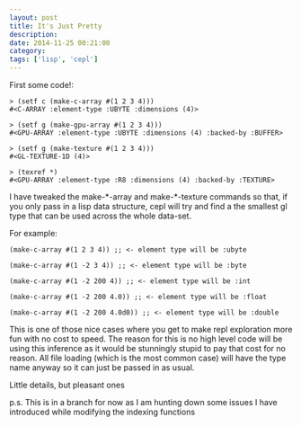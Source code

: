 ```yaml
---
layout: post
title: It's Just Pretty
description:
date: 2014-11-25 00:21:00
category:
tags: ['lisp', 'cepl']
---
```


First some code!:

    > (setf c (make-c-array #(1 2 3 4)))
    #<C-ARRAY :element-type :UBYTE :dimensions (4)>

    > (setf g (make-gpu-array #(1 2 3 4)))
    #<GPU-ARRAY :element-type :UBYTE :dimensions (4) :backed-by :BUFFER>

    > (setf g (make-texture #(1 2 3 4)))
    #<GL-TEXTURE-1D (4)>

    > (texref *)
    #<GPU-ARRAY :element-type :R8 :dimensions (4) :backed-by :TEXTURE>

I have tweaked the make-\*-array and make-\*-texture commands so that, if you only pass in a lisp data structure, cepl will try and find a the smallest gl type that can be used across the whole data-set.

For example:

    (make-c-array #(1 2 3 4)) ;; <- element type will be :ubyte

    (make-c-array #(1 -2 3 4)) ;; <- element type will be :byte

    (make-c-array #(1 -2 200 4)) ;; <- element type will be :int

    (make-c-array #(1 -2 200 4.0)) ;; <- element type will be :float

    (make-c-array #(1 -2 200 4.0d0)) ;; <- element type will be :double


This is one of those nice cases where you get to make repl exploration more fun with no cost to speed. The reason for this is no high level code will be using this inference as it would be stunningly stupid to pay that cost for no reason. All file loading (which is the most common case) will have the type name anyway so it can just be passed in as usual.

Little details, but pleasant ones

p.s. This is in a branch for now as I am hunting down some issues I have introduced while modifying the indexing functions